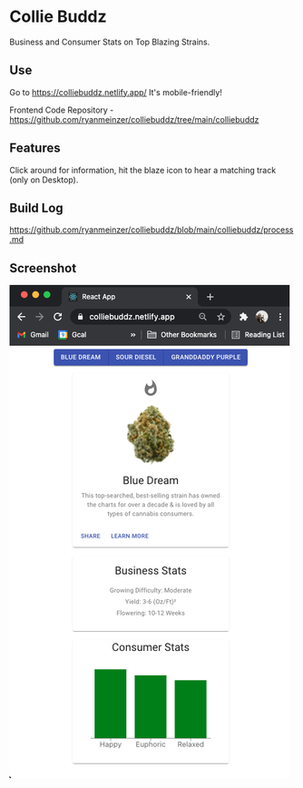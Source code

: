 # Collie Buddz

Business and Consumer Stats on Top Blazing Strains.

## Use

Go to https://colliebuddz.netlify.app/ It's mobile-friendly!

Frontend Code Repository - https://github.com/ryanmeinzer/colliebuddz/tree/main/colliebuddz

## Features

Click around for information, hit the blaze icon to hear a matching track (only on Desktop).

## Build Log

https://github.com/ryanmeinzer/colliebuddz/blob/main/colliebuddz/process.md

## Screenshot

![Collie Buddz Screenshot](/colliebuddz-screenshot.png)
